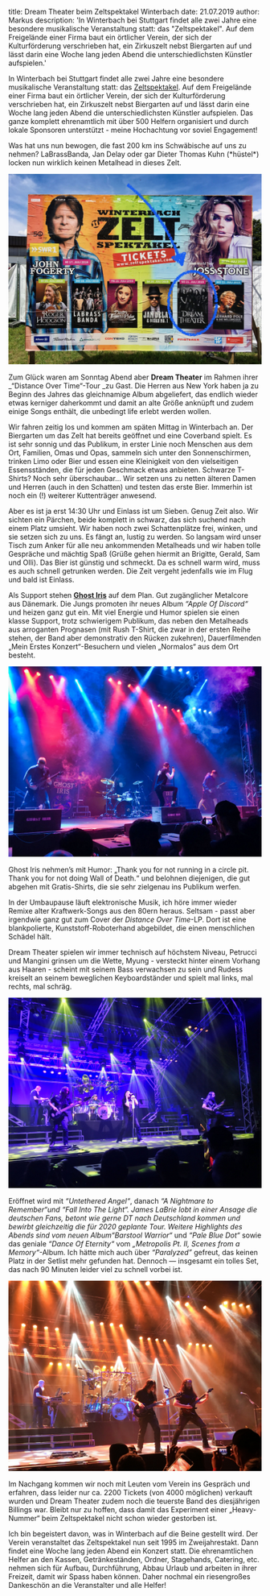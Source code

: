 title: Dream Theater beim Zeltspektakel Winterbach
date: 21.07.2019
author: Markus
description: 'In Winterbach bei Stuttgart findet alle zwei Jahre eine besondere musikalische Veranstaltung statt: das "Zeltspektakel". Auf dem Freigelände einer Firma baut ein örtlicher Verein, der sich der Kulturförderung verschrieben hat, ein Zirkuszelt nebst Biergarten auf und lässt darin eine Woche lang jeden Abend die unterschiedlichsten Künstler aufspielen.'


In Winterbach bei Stuttgart findet alle zwei Jahre eine besondere musikalische Veranstaltung statt: das [Zeltspektakel](https://zeltspektakel.com "Zeltspektakel Winterbach"). Auf dem Freigelände einer Firma baut ein örtlicher Verein, der sich der Kulturförderung verschrieben hat, ein Zirkuszelt nebst Biergarten auf und lässt darin eine Woche lang jeden Abend die unterschiedlichsten Künstler aufspielen. Das ganze komplett ehrenamtlich mit über 500 Helfern organisiert und durch lokale Sponsoren unterstützt - meine Hochachtung vor soviel Engagement!

Was hat uns nun bewogen, die fast 200 km ins Schwäbische auf uns zu nehmen? LaBrassBanda, Jan Delay oder gar Dieter Thomas Kuhn (\*hüstel\*) locken nun wirklich keinen Metalhead in dieses Zelt. 

!["Lineup" des Zeltspektakel 2019](static/img/zeltspektakel2019lineup.jpg#illustration "Lineup")

Zum Glück waren am Sonntag Abend aber **Dream Theater** im Rahmen ihrer _“Distance Over Time“-Tour _zu Gast. Die Herren aus New York haben ja zu Beginn des Jahres das gleichnamige Album abgeliefert, das endlich wieder etwas kerniger daherkommt und damit an alte Größe anknüpft und zudem einige Songs enthält, die unbedingt life erlebt werden wollen.

Wir fahren zeitig los und kommen am späten Mittag in Winterbach an. Der Biergarten um das Zelt hat bereits geöffnet und eine Coverband spielt. Es ist sehr sonnig und das Publikum, in erster Linie noch Menschen aus dem Ort, Familien, Omas und Opas, sammeln sich unter den Sonnenschirmen, trinken Limo oder Bier und essen eine Kleinigkeit von den vielseitigen Essensständen, die für jeden Geschmack etwas anbieten. Schwarze T-Shirts? Noch sehr überschaubar… Wir setzen uns zu netten älteren Damen und Herren (auch in den Schatten) und testen das erste Bier. Immerhin ist noch ein (!) weiterer Kuttenträger anwesend.

Aber es ist ja erst 14:30 Uhr und Einlass ist um Sieben. Genug Zeit also. Wir sichten ein Pärchen, beide komplett in schwarz, das sich suchend nach einem Platz umsieht. Wir haben noch zwei Schattenplätze frei, winken, und sie setzen sich zu uns. Es fängt an, lustig zu werden. So langsam wird unser Tisch zum Anker für alle neu ankommenden Metalheads und wir haben tolle Gespräche und mächtig Spaß (Grüße gehen hiermit an Brigitte, Gerald, Sam und Olli). Das Bier ist günstig und schmeckt. Da es schnell warm wird, muss es auch schnell getrunken werden. Die Zeit vergeht jedenfalls wie im Flug und bald ist Einlass.
 
Als Support stehen **[Ghost Iris](https://ghostiris.bandcamp.com)** auf dem Plan. Gut zugänglicher Metalcore aus Dänemark. Die Jungs promoten ihr neues Album _“Apple Of Discord“_ und heizen ganz gut ein. Mit viel Energie und Humor spielen sie einen klasse Support, trotz schwierigem Publikum, das neben den Metalheads aus arroganten Prognasen (mit Rush T-Shirt, die zwar in der ersten Reihe stehen, der Band aber demonstrativ den Rücken zukehren), Dauerfilmenden „Mein Erstes Konzert“-Besuchern und vielen „Normalos“ aus dem Ort besteht. 

![Ghost Iris: Metalcore aus Dänemark](static/img/zeltspektakel2019ghostiris.jpg#illustration "Ghost Iris")

Ghost Iris nehmen’s mit Humor: „Thank you for not running in a circle pit. Thank you for not doing Wall of Death.“ und belohnen diejenigen, die gut abgehen mit Gratis-Shirts, die sie sehr zielgenau ins Publikum werfen.

In der Umbaupause läuft elektronische Musik, ich höre immer wieder Remixe alter Kraftwerk-Songs aus den 80ern heraus.  Seltsam - passt aber irgendwie ganz gut zum Cover der _Distance Over Time_-LP. Dort ist eine blankpolierte, Kunststoff-Roboterhand abgebildet, die einen menschlichen Schädel hält.

Dream Theater spielen wir immer technisch auf höchstem Niveau, Petrucci und Mangini grinsen um die Wette, Myung - versteckt hinter einem Vorhang aus Haaren - scheint mit seinem Bass verwachsen zu sein und Rudess kreiselt an seinem beweglichen Keyboardständer und spielt mal links, mal rechts, mal schräg. 

![Dream Theater beim Zeltspektakel Winterbach](static/img/zeltspektakel2019dt.jpg#illustration "Dream Theater")

Eröffnet wird mit _“Untethered Angel“_, danach _“A Nightmare to Remember“_und _“Fall Into The Light“_. James LaBrie lobt in einer Ansage die deutschen Fans, betont wie gerne DT nach Deutschland kommen und bewirbt gleichzeitig die für 2020 geplante Tour. 
Weitere Highlights des Abends sind vom neuen Album_“Barstool Warrior“_ und _“Pale Blue Dot“_ sowie das geniale _“Dance Of  Eternity“_ vom _„Metropolis Pt. II, Scenes from a Memory“_-Album.
Ich hätte mich auch über _“Paralyzed”_ gefreut, das keinen Platz in der Setlist mehr gefunden hat. Dennoch — insgesamt ein tolles Set, das nach 90 Minuten leider viel zu schnell vorbei ist. 

![Die beiden Johns beim Doppelsolo](static/img/zeltspektakel2019soli.jpg#illustration "Solo")

Im Nachgang kommen wir noch mit Leuten vom Verein ins Gespräch und erfahren, dass leider nur ca. 2200 Tickets (von 4000 möglichen) verkauft wurden und Dream Theater zudem noch die teuerste Band des diesjährigen Billings war. Bleibt nur zu hoffen, dass damit das Experiment einer „Heavy-Nummer“ beim Zeltspektakel nicht schon wieder gestorben ist. 

Ich bin begeistert davon, was in Winterbach auf die Beine gestellt wird. Der Verein veranstaltet das Zeltspektakel nun seit 1995 im Zweijahrestakt. Dann findet eine Woche lang jeden Abend ein Konzert statt. Die ehrenamtlichen Helfer an den Kassen, Getränkeständen, Ordner, Stagehands, Catering, etc. nehmen sich für Aufbau, Durchführung, Abbau Urlaub und arbeiten in ihrer Freizeit, damit wir Spass haben können. Daher nochmal ein riesengroßes Dankeschön an die Veranstalter und alle Helfer!